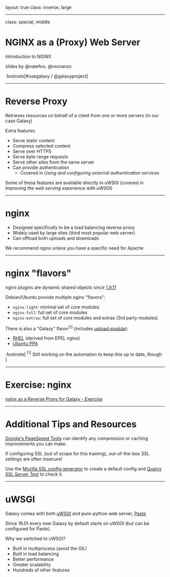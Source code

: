 layout: true
class: inverse, large

---
class: special, middle
# NGINX as a (Proxy) Web Server

Introduction to NGINX

slides by @natefoo, @nsoranzo

.footnote[\#usegalaxy / @galaxyproject]

---
# Reverse Proxy

Retrieves resources on behalf of a client from one or more servers (in our case Galaxy)

Extra features:
- Serve static content
- Compress selected content
- Serve over HTTPS
- Serve byte range requests
- Serve other sites from the same server
- Can provide authentication
  - Covered in _Using and configuring external authentication services_

Some of these features are available directly in uWSGI (covered in _Improving the web serving experience with uWSGI_)

---
# nginx

- Designed specifically to be a load balancing reverse proxy
- Widely used by large sites (third most popular web server)
- Can offload both uploads and downloads

We recommend nginx unless you have a specific need for Apache

---
# nginx "flavors"

nginx plugins are dynamic shared objects since [1.9.11](https://www.nginx.com/blog/compiling-dynamic-modules-nginx-plus/)

Debian/Ubuntu provide multiple nginx "flavors":
- `nginx-light`: minimal set of core modules
- `nginx-full`: full set of core modules
- `nginx-extras`: full set of core modules and extras (3rd party modules)

There is also a "Galaxy" flavor<sup>[1]</sup> (includes [upload module](https://github.com/vkholodkov/nginx-upload-module)):
- [RHEL](https://depot.galaxyproject.org/yum/) (derived from EPEL nginx)
- [Ubuntu PPA](https://launchpad.net/~galaxyproject/+archive/ubuntu/nginx)

.footnote[
<sup>[1]</sup> Still working on the automation to keep this up to date, though
]

---
# Exercise: nginx

[nginx as a Reverse Proxy for Galaxy - Exercise](https://github.com/galaxyproject/dagobah-training/blob/2018-gccbosc/sessions/03-production-basics/ex3-nginx.md)

---
# Additional Tips and Resources

[Google's PageSpeed Tools](https://developers.google.com/speed/pagespeed/insights/) can identify any compression or caching improvements you can make.

If configuring SSL (out of scope for this training), out-of-the-box SSL settings are often insecure!

Use the [Mozilla SSL config generator](https://mozilla.github.io/server-side-tls/ssl-config-generator/) to create a default config and [Qualys SSL Server Test](https://www.ssllabs.com/ssltest/analyze.html) to check it.

---
# uWSGI

Galaxy comes with both [uWSGI](http://uwsgi-docs.readthedocs.io/en/latest/) and pure-python web server, [Paste](http://pythonpaste.org/)

Since 18.01 every new Galaxy by default starts on uWSGI (but can be configured for Paste).

Why we switched to uWSGI?
- Built in multiprocess (avoid the GIL)
- Built in load balancing
- Better performance
- Greater scalability
- Hundreds of other features
